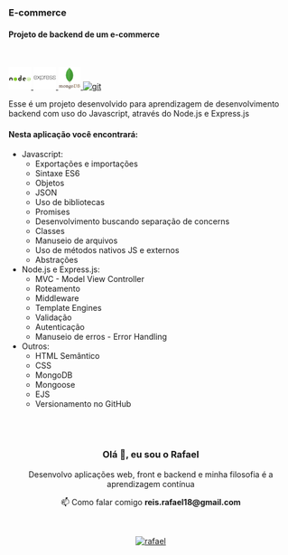 <h3 align="left">E-commerce</h3>
<h4 align="left">Projeto de backend de um e-commerce</h4>
<br>
<p align="left"> <a href="https://nodejs.org" target="_blank" rel="noreferrer"> <img src="https://raw.githubusercontent.com/devicons/devicon/master/icons/nodejs/nodejs-original-wordmark.svg" alt="nodejs" width="40" height="40"/> </a> <a href="https://expressjs.com" target="_blank" rel="noreferrer"> <img src="https://raw.githubusercontent.com/devicons/devicon/master/icons/express/express-original-wordmark.svg" alt="express" width="40" height="40"/> </a> 
<a href="https://www.mongodb.com/" target="_blank" rel="noreferrer"> <img src="https://raw.githubusercontent.com/devicons/devicon/master/icons/mongodb/mongodb-original-wordmark.svg" alt="mongodb" width="40" height="40"/> </a> <a href="https://git-scm.com/" target="_blank" rel="noreferrer"> <img src="https://www.vectorlogo.zone/logos/git-scm/git-scm-icon.svg" alt="git" width="40" height="40"/> </a>  </p>

<p align="left">Esse é um projeto desenvolvido para aprendizagem de desenvolvimento backend com uso do Javascript, através do Node.js e Express.js</p>

<h4 align="left">Nesta aplicação você encontrará:</h4>
<ul>
  <li>Javascript:
<ul>
<li>Exportações e importações</li>
<li>Sintaxe ES6</li>
<li>Objetos</li>
<li>JSON</li>
<li>Uso de bibliotecas</li>
<li>Promises</li>
<li>Desenvolvimento buscando separação de concerns</li>
<li>Classes</li>
<li>Manuseio de arquivos</li>
<li>Uso de métodos nativos JS e externos</li>
<li>Abstrações</li>
</ul>
</li>

<li>Node.js e Express.js:
<ul>
<li>MVC - Model View Controller</li>
<li>Roteamento</li>
<li>Middleware</li>
<li>Template Engines</li>
<li>Validação</li>
<li>Autenticação</li>
<li>Manuseio de erros - Error Handling</li>
  </ul>
</li>
<li>
Outros:
  <ul>
<li>HTML Semântico</li>
<li>CSS</li>
<li>MongoDB</li>
<li>Mongoose</li>
<li>EJS</li>
<li>Versionamento no GitHub</li>
    </ul>
</li>
</ul>
<br>
<br>
<h3 align="center">Olá 👋, eu sou o Rafael</h3>
<p align="center">Desenvolvo aplicações web, front e backend e minha filosofia é a aprendizagem contínua</p>
<p align="center"> 📫 Como falar comigo <b>reis.rafael18@gmail.com</b></p>
<br>
<p align="center"> <a href="https://linkedin.com/in/rafaelreisaraujo" target="blank"><img align="center" src="https://raw.githubusercontent.com/rahuldkjain/github-profile-readme-generator/master/src/images/icons/Social/linked-in-alt.svg" alt="rafael" height="24" width="32" /></a>
</p>


